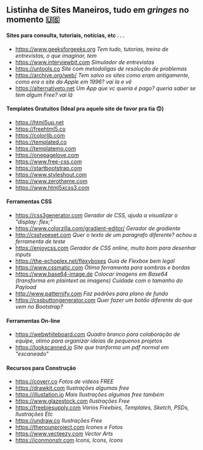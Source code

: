 ## Listinha de Sites Maneiros, tudo em _gringes_ no momento 🇺🇸


#### Sites para consulta, tutoriais, notícias, etc . . .
- https://www.geeksforgeeks.org _Tem tudo, tutorias, treino de entrevistas, o que imaginar, tem_
- https://www.interviewbit.com _Simulador de entrevistas_
- https://untools.co _Site com metodoligas de resolução de problemas_
- https://archive.org/web/ _Tem salvo os sites como eram antigamente, como era o site da Apple em 1996? vai la e vê_
- https://alternativeto.net _Um App que vc queria é pago? queria saber se tem algum Free? vai lá_


#### Templates Gratuitos (Ideal pra aquele site de favor pra tia 🙃)
- https://html5up.net
- https://freehtml5.co
- https://colorlib.com
- https://templated.co
- https://templatemo.com
- https://onepagelove.com
- https://www.free-css.com
- https://startbootstrap.com
- https://www.styleshout.com
- https://www.zerotheme.com
- https://www.html5xcss3.com


#### Ferramentas CSS
- https://css3generator.com _Gerador de CSS, ajuda a visualizar o "display: flex;"_
- https://www.colorzilla.com/gradient-editor/ _Gerador de gradiente_
- http://csstypeset.com _Quer o texto de um paragrafo diferente? achou a ferramenta de teste_
- https://enjoycss.com _Gerador de CSS online, muito bom para desenhar inputs_
- https://the-echoplex.net/flexyboxes _Guia de Flexbox bem legal_
- https://www.cssmatic.com _Ótima ferramenta para sombras e bordas_
- https://www.base64-image.de _Colocar imagens em Base64 (transforma em plaintext as imagens) Cuidade com o tamanho do Payload_
- http://www.patternify.com _Faz padrões para plano de fundo_
- https://cssbuttongenerator.com _Quer fazer um botão diferente do que vem no Bootstrap?_

#### Ferramentas On-line
- https://webwhiteboard.com _Quadro branco para colaboração de equipe, otimo para organizar ideias de pequenos projetos_
- https://lookscanned.io _Site que tranforma um pdf normal em "escaneado"_ 


#### Recursos para Construção
- https://coverr.co _Fotos de videos FREE_
- https://drawkit.com _Ilustrações algumas free_
- https://illustation.io _Mais Ilustrações algumas free também_
- https://www.glazestock.com _Ilustrações Free_
- https://freebiesupply.com _Varios Freebies, Templates, Sketch, PSDs, Ilustrações Etc_
- https://undraw.co _Ilustrações Free_
- https://thenounproject.com _Icones e Fotos_
- https://www.vecteezy.com _Vector Arts_
- https://iconmonstr.com _Icons, Icons, Icons_